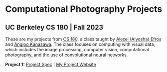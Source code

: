 # Computational Photography Projects
## UC Berkeley CS 180 | Fall 2023

These are my projects from [CS 180](https://inst.eecs.berkeley.edu/~cs180/fa23/), a class taught by [Alexei (Alyosha) Efros](http://www.eecs.berkeley.edu/~efros/) and [Angjoo Kanazawa](http://people.eecs.berkeley.edu/~kanazawa/). The class focuses on computing with visual data, which includes the image processing, computer vision, computational photography, and the use of convolutional neural networks.

**Project 1:** [Project Spec](https://inst.eecs.berkeley.edu/~cs180/fa23/hw/proj1/) | [My Project Website](https://htmlpreview.github.io/?https://github.com/jilliangoldberg/cs180-websites/blob/main/proj1/proj1.html)
